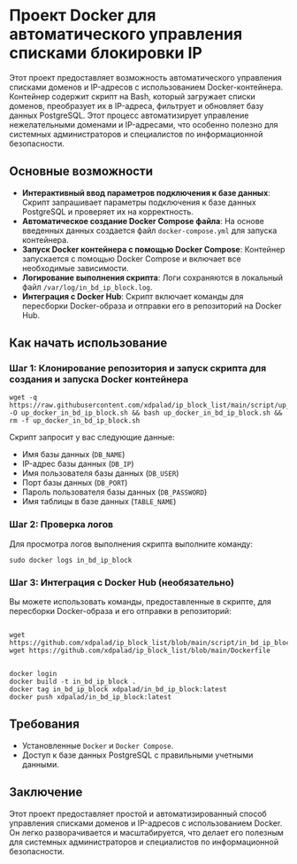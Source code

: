 <!DOCTYPE html>
<html lang="en">
<head>
    <meta charset="UTF-8">
    <meta name="viewport" content="width=device-width, initial-scale=1.0">
</head>
<body>

<h1>Проект Docker для автоматического управления списками блокировки IP</h1>

<p>Этот проект предоставляет возможность автоматического управления списками доменов и IP-адресов с использованием Docker-контейнера. Контейнер содержит скрипт на Bash, который загружает списки доменов, преобразует их в IP-адреса, фильтрует и обновляет базу данных PostgreSQL. Этот процесс автоматизирует управление нежелательными доменами и IP-адресами, что особенно полезно для системных администраторов и специалистов по информационной безопасности.</p>

<h2>Основные возможности</h2>

<ul>
    <li><strong>Интерактивный ввод параметров подключения к базе данных</strong>: Скрипт запрашивает параметры подключения к базе данных PostgreSQL и проверяет их на корректность.</li>
    <li><strong>Автоматическое создание Docker Compose файла</strong>: На основе введенных данных создается файл <code>docker-compose.yml</code> для запуска контейнера.</li>
    <li><strong>Запуск Docker контейнера с помощью Docker Compose</strong>: Контейнер запускается с помощью Docker Compose и включает все необходимые зависимости.</li>
    <li><strong>Логирование выполнения скрипта</strong>: Логи сохраняются в локальный файл <code>/var/log/in_bd_ip_block.log</code>.</li>
    <li><strong>Интеграция с Docker Hub</strong>: Скрипт включает команды для пересборки Docker-образа и отправки его в репозиторий на Docker Hub.</li>
</ul>

<h2>Как начать использование</h2>

<h3>Шаг 1: Клонирование репозитория и запуск скрипта для создания и запуска Docker контейнера</h3>

<pre><code>wget -q https://raw.githubusercontent.com/xdpalad/ip_block_list/main/script/up_docker_in_bd_ip_block.sh -O up_docker_in_bd_ip_block.sh && bash up_docker_in_bd_ip_block.sh && rm -f up_docker_in_bd_ip_block.sh
</code></pre>

<p>Скрипт запросит у вас следующие данные:</p>

<ul>
    <li>Имя базы данных (<code>DB_NAME</code>)</li>
    <li>IP-адрес базы данных (<code>DB_IP</code>)</li>
    <li>Имя пользователя базы данных (<code>DB_USER</code>)</li>
    <li>Порт базы данных (<code>DB_PORT</code>)</li>
    <li>Пароль пользователя базы данных (<code>DB_PASSWORD</code>)</li>
    <li>Имя таблицы в базе данных (<code>TABLE_NAME</code>)</li>
</ul>

<h3>Шаг 2: Проверка логов</h3>

<p>Для просмотра логов выполнения скрипта выполните команду:</p>

<pre><code>sudo docker logs in_bd_ip_block</code></pre>

<h3>Шаг 3: Интеграция с Docker Hub (необязательно)</h3>

<p>Вы можете использовать команды, предоставленные в скрипте, для пересборки Docker-образа и его отправки в репозиторий:</p>

<pre><code>
wget https://github.com/xdpalad/ip_block_list/blob/main/script/in_bd_ip_block.shest
wget https://github.com/xdpalad/ip_block_list/blob/main/Dockerfile
</code></pre>

<pre><code>
docker login
docker build -t in_bd_ip_block .
docker tag in_bd_ip_block xdpalad/in_bd_ip_block:latest
docker push xdpalad/in_bd_ip_block:latest
</code></pre>

<h2>Требования</h2>

<ul>
    <li>Установленные <code>Docker</code> и <code>Docker Compose</code>.</li>
    <li>Доступ к базе данных PostgreSQL с правильными учетными данными.</li>
</ul>

<h2>Заключение</h2>

<p>Этот проект предоставляет простой и автоматизированный способ управления списками доменов и IP-адресов с использованием Docker. Он легко разворачивается и масштабируется, что делает его полезным для системных администраторов и специалистов по информационной безопасности.</p>

</body>
</html>
